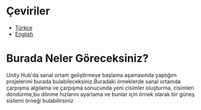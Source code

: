 # Çeviriler
- [Türkçe](README.md)
- [English](README.en.md)

# Burada Neler Göreceksiniz?

Unity Hub'da sanal ortam geliştirmeye başlama aşamasında yaptığım projelerimi burada bulabileceksiniz.Buradaki örneklerde sanal ortamda çarpışma algılama ve çarpışma sonucunda
yeni cisimler oluşturma, cisimleri döndürme,bu dönme hızlarını ayarlama ve bunlar için örnek olarak bir güneş sistemi örneği bulabilirsiniz

